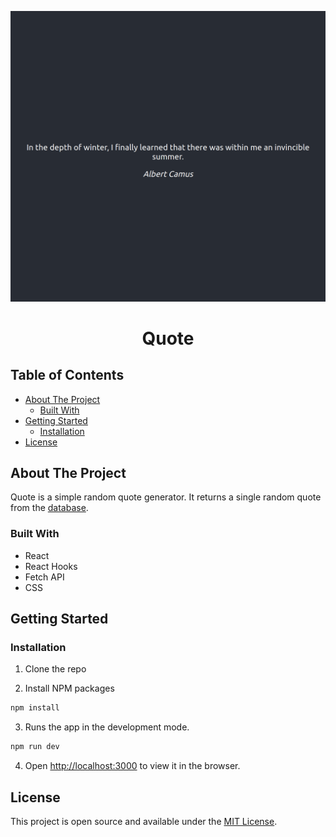 <p align="center">
  <a href="https://github.com/lsprr/quote">
    <img src="./demo/quote.png">
  </a>
  <h1 align="center">Quote</h1>
</p>

## Table of Contents

* [About The Project](#about-the-project)
  * [Built With](#built-with)
* [Getting Started](#getting-started)
  * [Installation](#installation)
* [License](#license)

## About The Project
Quote is a simple random quote generator. It returns a single random quote from the [database](https://github.com/lukePeavey/quotable).


### Built With
* React
* React Hooks
* Fetch API
* CSS

## Getting Started

### Installation

1. Clone the repo

2. Install NPM packages
```sh
npm install
```
3. Runs the app in the development mode.
```sh
npm run dev
```
4. Open [http://localhost:3000](http://localhost:3000) to view it in the browser.

## License
This project is open source and available under the [MIT License](LICENSE).